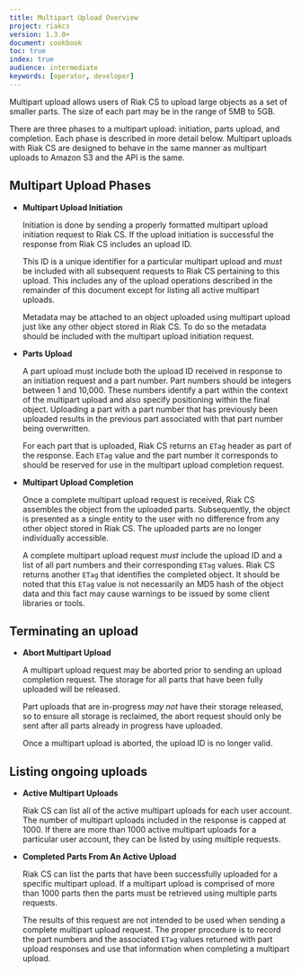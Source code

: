 ```yaml
---
title: Multipart Upload Overview
project: riakcs
version: 1.3.0+
document: cookbook
toc: true
index: true
audience: intermediate
keywords: [operator, developer]
---
```


Multipart upload allows users of Riak CS to upload large objects as a
set of smaller parts. The size of each part may be in the range of 5MB
to 5GB.

There are three phases to a multipart upload: initiation, parts
upload, and completion. Each phase is described in more detail
below. Multipart uploads with Riak CS are designed to behave
in the same manner as multipart uploads to Amazon S3 and the
API is the same.

## Multipart Upload Phases

- **Multipart Upload Initiation**

    Initiation is done by sending a properly formatted multipart upload
    initiation request to Riak CS. If the upload initiation is successful
    the response from Riak CS includes an upload ID.

    This ID is a unique identifier for a particular multipart upload
    and *must* be included with all subsequent requests to Riak CS
    pertaining to this upload. This includes any of the upload
    operations described in the remainder of this document except for
    listing all active multipart uploads.

    Metadata may be attached to an object uploaded using multipart upload
    just like any other object stored in Riak CS. To do so the metadata
    should be included with the multipart upload initiation request.

- **Parts Upload**

    A part upload must include both the upload ID received in response
    to an initiation request and a part number. Part numbers should be
    integers between 1 and 10,000. These numbers identify a part
    within the context of the multipart upload and also specify
    positioning within the final object. Uploading a part with a part
    number that has previously been uploaded results in the previous
    part associated with that part number being overwritten.

    For each part that is uploaded, Riak CS returns an `ETag` header as
    part of the response. Each `ETag` value and the part number it
    corresponds to should be reserved for use in the multipart upload
    completion request.

- **Multipart Upload Completion**

    Once a complete multipart upload request is received, Riak CS
    assembles the object from the uploaded parts. Subsequently, the object
    is presented as a single entity to the user with no difference from
    any other object stored in Riak CS. The uploaded parts are no longer
    individually accessible.

    A complete multipart upload request *must* include the upload ID and a
    list of all part numbers and their corresponding `ETag` values. Riak
    CS returns another `ETag` that identifies the completed object. It
    should be noted that this `ETag` value is not necessarily an MD5 hash
    of the object data and this fact may cause warnings to be issued by
    some client libraries or tools.

## Terminating an upload

- **Abort Multipart Upload**

    A multipart upload request may be aborted prior to sending an
    upload completion request. The storage for all parts that have
    been fully uploaded will be released.

    Part uploads that are in-progress *may not* have their storage
    released, so to ensure all storage is reclaimed, the abort request
    should only be sent after all parts already in progress have
    uploaded.

    Once a multipart upload is aborted, the upload ID is no longer
    valid.

## Listing ongoing uploads

- **Active Multipart Uploads**

    Riak CS can list all of the active multipart uploads for each user
    account. The number of multipart uploads included in the response is
    capped at 1000. If there are more than 1000 active multipart uploads
    for a particular user account, they can be listed by using multiple
    requests.

- **Completed Parts From An Active Upload**

    Riak CS can list the parts that have been successfully uploaded
    for a specific multipart upload. If a multipart upload is
    comprised of more than 1000 parts then the parts must be retrieved
    using multiple parts requests.

    The results of this request are not intended to be used when sending a
    complete multipart upload request. The proper procedure is to record
    the part numbers and the associated `ETag` values returned with part
    upload responses and use that information when completing a multipart
    upload.
